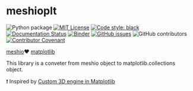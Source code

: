 # meshioplt
![Python package](https://github.com/tkoyama010/meshioplt/workflows/Python%20package/badge.svg)
[![MIT License](http://img.shields.io/badge/license-MIT-blue.svg?style=flat)](LICENSE)
[![Code style: black](https://img.shields.io/badge/code%20style-black-000000.svg?style=flat-square)](https://github.com/psf/black)
[![Documentation Status](https://readthedocs.org/projects/meshioplt/badge/?version=latest)](https://meshioplt.readthedocs.io/en/latest/contents.html?badge=latest)
[![Binder](https://mybinder.org/badge_logo.svg)](https://mybinder.org/v2/gh/tkoyama010/meshioplt/master)
[![GitHub issues](https://img.shields.io/github/issues/tkoyama010/meshioplt.svg?style=flat-square)](https://img.shields.io/github/issues/tkoyama010/meshioplt?style=flat-square)
![GitHub contributors](https://img.shields.io/github/contributors/tkoyama010/meshioplt?style=flat-square)
[![Contributor Covenant](https://img.shields.io/badge/Contributor%20Covenant-v2.0%20adopted-ff69b4.svg)](CODE_OF_CONDUCT.md)

[meshio](https://github.com/nschloe/meshio):heart: [matplotlib](https://github.com/matplotlib/matplotlib)

This library is a conveter from meshio object to matplotlib.collections object.

:exclamation: Inspired by [Custom 3D engine in Matplotlib](https://matplotlib.org/matplotblog/posts/custom-3d-engine/)
